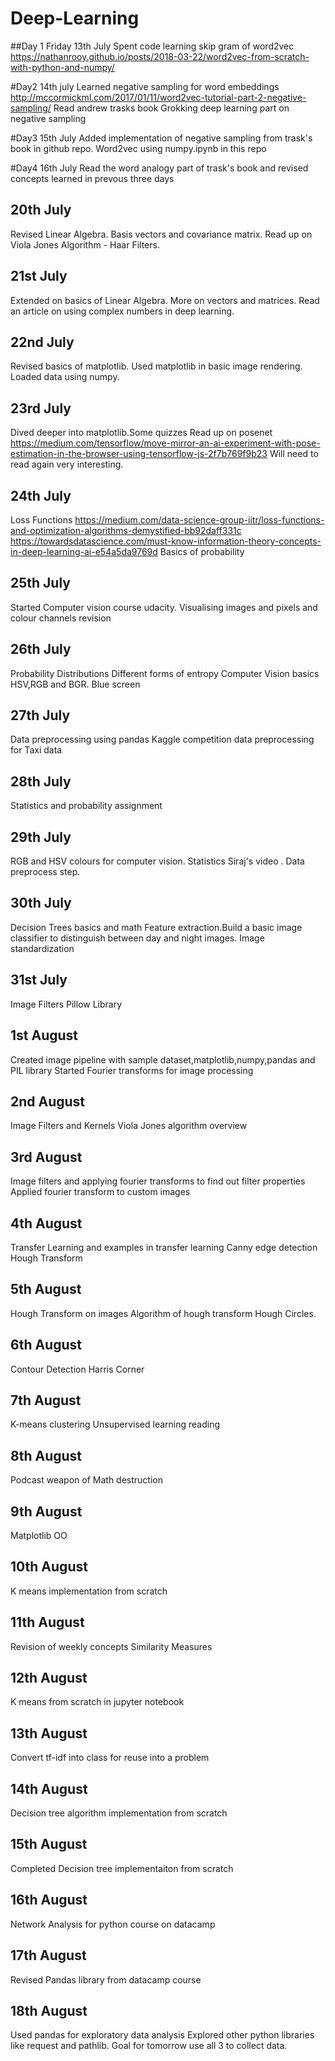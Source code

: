 # Deep-Learning

##Day 1 Friday 13th July 
Spent code learning skip gram of word2vec
https://nathanrooy.github.io/posts/2018-03-22/word2vec-from-scratch-with-python-and-numpy/

#Day2 14th july
Learned negative sampling for word embeddings
http://mccormickml.com/2017/01/11/word2vec-tutorial-part-2-negative-sampling/
Read andrew trasks book Grokking deep learning part on negative sampling

#Day3 15th July
Added implementation of negative sampling from trask's book in github repo.
Word2vec using numpy.ipynb in this repo

#Day4 16th July
Read the word analogy part of trask's book and revised concepts learned in prevous three days

## 20th July
Revised Linear Algebra. Basis vectors and covariance matrix.
Read up on Viola Jones Algorithm - Haar Filters.

## 21st July
Extended on basics of Linear Algebra. More on vectors and matrices.
Read an article on using complex numbers in deep learning.

## 22nd July
Revised basics of matplotlib.
Used matplotlib in basic image rendering.
Loaded data using numpy.

## 23rd July
Dived deeper into matplotlib.Some quizzes
Read up on posenet
https://medium.com/tensorflow/move-mirror-an-ai-experiment-with-pose-estimation-in-the-browser-using-tensorflow-js-2f7b769f9b23
Will need to read again very interesting.

## 24th July
Loss Functions
https://medium.com/data-science-group-iitr/loss-functions-and-optimization-algorithms-demystified-bb92daff331c
https://towardsdatascience.com/must-know-information-theory-concepts-in-deep-learning-ai-e54a5da9769d
Basics of probability

## 25th July
Started Computer vision course udacity.
Visualising images and pixels and colour channels revision

## 26th July
Probability Distributions
Different forms of entropy
Computer Vision basics HSV,RGB and BGR. Blue screen

## 27th July
Data preprocessing using pandas
Kaggle competition data preprocessing for Taxi data

## 28th July
Statistics and probability assignment

## 29th July
RGB and HSV colours for computer vision.
Statistics 
Siraj's video . Data preprocess step.

## 30th July
Decision Trees basics and math
Feature extraction.Build a basic image classifier to distinguish between day and night images.
Image standardization

## 31st July
Image Filters
Pillow Library

## 1st August
Created image pipeline with sample dataset,matplotlib,numpy,pandas and PIL library
Started Fourier transforms for image processing

## 2nd August
Image Filters and Kernels
Viola Jones algorithm overview

## 3rd August
Image filters and applying fourier transforms to find out filter properties
Applied fourier transform to custom images

## 4th August
Transfer Learning and examples in transfer learning
Canny edge detection
Hough Transform

## 5th August
Hough Transform on images
Algorithm of hough transform
Hough Circles.

## 6th August
Contour Detection
Harris Corner

## 7th August
K-means clustering
Unsupervised learning reading

## 8th August
Podcast weapon of Math destruction

## 9th August
Matplotlib OO

## 10th August
K means implementation from scratch

## 11th August
Revision of weekly concepts
Similarity Measures

## 12th August
K means from scratch in jupyter notebook

## 13th August
Convert tf-idf into class for reuse into a problem

## 14th August
Decision tree algorithm implementation from scratch

## 15th August
Completed Decision tree implementaiton from scratch

## 16th August
Network Analysis for python course on datacamp

## 17th August
Revised Pandas library from datacamp course

## 18th August
Used pandas for exploratory data analysis
Explored other python libraries like request and pathlib.
Goal for tomorrow use all 3 to collect data.







